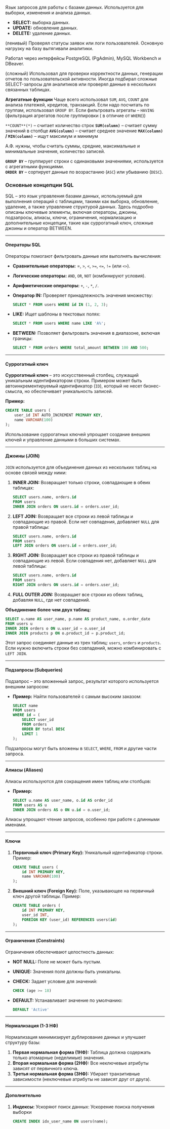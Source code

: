 Язык запросов для работы с базами данных. Используется для выборки, изменения и анализа данных.

- **SELECT:** выборка данных.
- **UPDATE:** обновление данных.
- **DELETE:** удаление данных.  
  
(ленивый) 
Проверял статусы заявок или логи пользователей. Основную нагрузку на базу вытягивали аналитики. 

Работал через интерфейсы PostgreSQL (PgAdmin), MySQL Workbench и DBeaver.

(сложный)
Использовал для проверки корректности данных, генерации отчетов по пользовательской активности. Иногда подбирал сложные SELECT-запросы для аналитиков или проверял данные в нескольких связанных таблицах. 

**Агрегатные функции** 
Чаще всего использовал `SUM`, `AVG`, `COUNT` для анализа платежей, кредитов, транзакций. Если надо посчитать по группам, использовал `GROUP BY`. Если фильтровать агрегаты – `HAVING` (фильтрация агрегатов после группировки ( в отличие от `WHERE`))

`**COUNT**(*)` – считает количество строк
**`SUM(column)`** – считает сумму значений в столбце
**`AVG(column)`** – считает среднее значение
**`MAX(column)` / `MIN(column)`** – ищут максимум и минимум

А.Ф. нужны, чтобы считать суммы, средние, максимальные и минимальные значения, количество записей. 

**`GROUP BY`** – группирует строки с одинаковыми значениями, используется с агрегатными функциями.  
**`ORDER BY`** – сортирует данные по возрастанию (`ASC`) или убыванию (`DESC`).

### **Основные концепции SQL**

SQL – это язык управления базами данных, используемый для выполнения операций с таблицами, такими как выборка, обновление, удаление, а также управление структурой данных. Здесь подробно описаны ключевые элементы, включая операторы, джоины, подзапросы, алиасы, ключи, ограничения, нормализацию и дополнительные концепции, такие как суррогатный ключ, сложные джоины и оператор BETWEEN.

---

#### **Операторы SQL**

Операторы помогают фильтровать данные или выполнять вычисления:

- **Сравнительные операторы:** =, `>`, `<`, `>=`, `<=`, `!=` (или `<>`).
- **Логические операторы:** `AND`, `OR`, `NOT` (комбинируют условия).
- **Арифметические операторы:** `+`, `-`, `*`, `/`.
- **Оператор IN:** Проверяет принадлежность значения множеству:
    
    ```sql
    SELECT * FROM users WHERE id IN (1, 2, 3);
    ```
    
- **LIKE:** Ищет шаблоны в текстовых полях:
    
    ```sql
    SELECT * FROM users WHERE name LIKE 'A%';
    ```
    
- **BETWEEN:** Позволяет фильтровать значения в диапазоне, включая границы:
    
    ```sql
    SELECT * FROM orders WHERE total_amount BETWEEN 100 AND 500;
    ```
    

---

#### **Суррогатный ключ**

**Суррогатный ключ** – это искусственный столбец, служащий уникальным идентификатором строки. Примером может быть автоинкрементируемый идентификатор (`ID`), который не несет бизнес-смысла, но обеспечивает уникальность записей.

**Пример:**

```sql
CREATE TABLE users (
    user_id INT AUTO_INCREMENT PRIMARY KEY,
    name VARCHAR(100)
);
```

Использование суррогатных ключей упрощает создание внешних ключей и управление данными в больших системах.

---

#### **Джоины (JOIN)**

`JOIN` используется для объединения данных из нескольких таблиц на основе связей между ними:

1. **INNER JOIN:** Возвращает только строки, совпадающие в обеих таблицах:
    
    ```sql
    SELECT users.name, orders.id
    FROM users
    INNER JOIN orders ON users.id = orders.user_id;
    ```
    
2. **LEFT JOIN:** Возвращает все строки из левой таблицы и совпадающие из правой. Если нет совпадения, добавляет `NULL` для правой таблицы:
    
    ```sql
    SELECT users.name, orders.id
    FROM users
    LEFT JOIN orders ON users.id = orders.user_id;
    ```
    
3. **RIGHT JOIN:** Возвращает все строки из правой таблицы и совпадающие из левой. Если совпадения нет, добавляет `NULL` для левой таблицы:
    
    ```sql
    SELECT users.name, orders.id
    FROM users
    RIGHT JOIN orders ON users.id = orders.user_id;
    ```
    
4. **FULL OUTER JOIN:** Возвращает все строки из обеих таблиц, добавляя `NULL`, где нет совпадений.
    

**Объединение более чем двух таблиц:**

```sql
SELECT u.name AS user_name, p.name AS product_name, o.order_date
FROM users u
INNER JOIN orders o ON u.user_id = o.user_id
INNER JOIN products p ON o.product_id = p.product_id;
```

Этот запрос соединяет данные из трех таблиц: `users`, `orders` и `products`. Если нужно включить строки без совпадений, можно комбинировать с `LEFT JOIN`.

---

#### **Подзапросы (Subqueries)**

Подзапрос – это вложенный запрос, результат которого используется внешним запросом:

- **Пример:** Найти пользователей с самым высоким заказом:
    
    ```sql
    SELECT name
    FROM users
    WHERE id = (
        SELECT user_id
        FROM orders
        ORDER BY total DESC
        LIMIT 1
    );
    ```
    

Подзапросы могут быть вложены в `SELECT`, `WHERE`, `FROM` и другие части запроса.

---

#### **Алиасы (Aliases)**

Алиасы используются для сокращения имен таблиц или столбцов:

- **Пример:**
    
    ```sql
    SELECT u.name AS user_name, o.id AS order_id
    FROM users AS u
    INNER JOIN orders AS o ON u.id = o.user_id;
    ```
    

Алиасы упрощают чтение запросов, особенно при работе с длинными именами.

---

#### **Ключи**

1. **Первичный ключ (Primary Key):** Уникальный идентификатор строки. Пример:
    
    ```sql
    CREATE TABLE users (
        id INT PRIMARY KEY,
        name VARCHAR(100)
    );
    ```
    
2. **Внешний ключ (Foreign Key):** Поле, указывающее на первичный ключ другой таблицы. Пример:
    
    ```sql
    CREATE TABLE orders (
        id INT PRIMARY KEY,
        user_id INT,
        FOREIGN KEY (user_id) REFERENCES users(id)
    );
    ```
    

---

#### **Ограничения (Constraints)**

Ограничения обеспечивают целостность данных:

- **NOT NULL:** Поле не может быть пустым.
- **UNIQUE:** Значения поля должны быть уникальны.
- **CHECK:** Задает условие для значений:
    
    ```sql
    CHECK (age >= 18)
    ```
    
- **DEFAULT:** Устанавливает значение по умолчанию:
    
    ```sql
    DEFAULT 'Active'
    ```
    

---

#### **Нормализация (1-3 НФ)**

Нормализация минимизирует дублирование данных и улучшает структуру базы:

1. **Первая нормальная форма (1НФ):** Таблица должна содержать только атомарные (неделимые) значения.
2. **Вторая нормальная форма (2НФ):** Все неключевые атрибуты зависят от первичного ключа.
3. **Третья нормальная форма (3НФ):** Убирает транзитивные зависимости (неключевые атрибуты не зависят друг от друга).

---

#### **Дополнительно**

1. **Индексы:** Ускоряют поиск данных: Ускорение поиска получения выборки
    
    ```sql
    CREATE INDEX idx_user_name ON users(name);
    ```
    